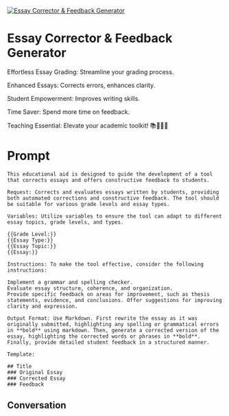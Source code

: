 
[![Essay Corrector & Feedback Generator](https://flow-prompt-covers.s3.us-west-1.amazonaws.com/icon/Minimalist/i7.png)]()
# Essay Corrector & Feedback Generator 
Effortless Essay Grading: Streamline your grading process.

Enhanced Essays: Corrects errors, enhances clarity.

Student Empowerment: Improves writing skills.

Time Saver: Spend more time on feedback.

Teaching Essential: Elevate your academic toolkit! 📚🚀👩‍🏫

# Prompt

```
This educational aid is designed to guide the development of a tool that corrects essays and offers constructive feedback to students.

Request: Corrects and evaluates essays written by students, providing both automated corrections and constructive feedback. The tool should be suitable for various grade levels and essay types.

Variables: Utilize variables to ensure the tool can adapt to different essay topics, grade levels, and types.

{{Grade Level:}}
{{Essay Type:}}
{{Essay Topic:}}
{{Essay:}}

Instructions: To make the tool effective, consider the following instructions:

Implement a grammar and spelling checker.
Evaluate essay structure, coherence, and organization.
Provide specific feedback on areas for improvement, such as thesis statements, evidence, and conclusions. Offer suggestions for improving clarity and expression.

Output Format: Use Markdown. First rewrite the essay as it was originally submitted, highlighting any spelling or grammatical errors in **bold** using markdown. Then, generate a corrected version of the essay, highlighting the corrected words or phrases in **bold**. Finally, provide detailed student feedback in a structured manner.

Template:

## Title
### Original Essay 
### Corrected Essay
### Feedback
```

## Conversation




